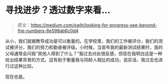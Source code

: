 # 寻找进步？透过数字来看…

> 原文：<https://medium.com/swlh/looking-for-progress-see-beyond-the-numbers-6e598ab6c0d4>

从小，我们就被教导成功是可以衡量的。在学校里，我们的工作被评分，我们的测试被评分，我们的努力和勤奋被评级。小时候，当宣布我的最新测试结果时，我的父母通常会问我“其他人得到了什么？”我过去对此很反感，但现在我明白这是一种给出结果背景的方式。这有助于衡量我与同龄人相比的成功，说实话，我过去也进行过这种比较。

现在也是。